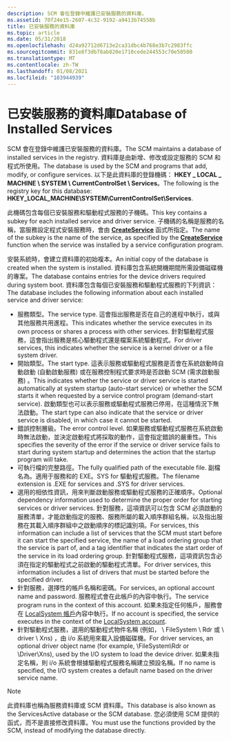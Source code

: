 ```yaml
---
description: SCM 會在登錄中維護已安裝服務的資料庫。
ms.assetid: 70f24e15-2607-4c32-9192-a9413b74558b
title: 已安裝服務的資料庫
ms.topic: article
ms.date: 05/31/2018
ms.openlocfilehash: d24a92712d6713e2ca31dbc4b768e3b7c2983ffc
ms.sourcegitcommit: 831e8f3db78ab820e1710cede244553c70e50500
ms.translationtype: MT
ms.contentlocale: zh-TW
ms.lasthandoff: 01/08/2021
ms.locfileid: "103944939"
---
```

# <a name="database-of-installed-services"></a><span data-ttu-id="d3545-103">已安裝服務的資料庫</span><span class="sxs-lookup"><span data-stu-id="d3545-103">Database of Installed Services</span></span>

<span data-ttu-id="d3545-104">SCM 會在登錄中維護已安裝服務的資料庫。</span><span class="sxs-lookup"><span data-stu-id="d3545-104">The SCM maintains a database of installed services in the registry.</span></span> <span data-ttu-id="d3545-105">資料庫是由新增、修改或設定服務的 SCM 和程式所使用。</span><span class="sxs-lookup"><span data-stu-id="d3545-105">The database is used by the SCM and programs that add, modify, or configure services.</span></span> <span data-ttu-id="d3545-106">以下是此資料庫的登錄機碼： **HKEY \_ LOCAL \_ MACHINE \\ SYSTEM \\ CurrentControlSet \\ Services**。</span><span class="sxs-lookup"><span data-stu-id="d3545-106">The following is the registry key for this database: **HKEY\_LOCAL\_MACHINE\\SYSTEM\\CurrentControlSet\\Services**.</span></span>

<span data-ttu-id="d3545-107">此機碼包含每個已安裝服務和驅動程式服務的子機碼。</span><span class="sxs-lookup"><span data-stu-id="d3545-107">This key contains a subkey for each installed service and driver service.</span></span> <span data-ttu-id="d3545-108">子機碼的名稱是服務的名稱，當服務設定程式安裝服務時，會由 [**CreateService**](/windows/desktop/api/Winsvc/nf-winsvc-createservicea) 函式所指定。</span><span class="sxs-lookup"><span data-stu-id="d3545-108">The name of the subkey is the name of the service, as specified by the [**CreateService**](/windows/desktop/api/Winsvc/nf-winsvc-createservicea) function when the service was installed by a service configuration program.</span></span>

<span data-ttu-id="d3545-109">安裝系統時，會建立資料庫的初始複本。</span><span class="sxs-lookup"><span data-stu-id="d3545-109">An initial copy of the database is created when the system is installed.</span></span> <span data-ttu-id="d3545-110">資料庫包含系統開機期間所需設備磁碟機的專案。</span><span class="sxs-lookup"><span data-stu-id="d3545-110">The database contains entries for the device drivers required during system boot.</span></span> <span data-ttu-id="d3545-111">資料庫包含每個已安裝服務和驅動程式服務的下列資訊：</span><span class="sxs-lookup"><span data-stu-id="d3545-111">The database includes the following information about each installed service and driver service:</span></span>

-   <span data-ttu-id="d3545-112">服務類型。</span><span class="sxs-lookup"><span data-stu-id="d3545-112">The service type.</span></span> <span data-ttu-id="d3545-113">這會指出服務是否在自己的進程中執行，或與其他服務共用進程。</span><span class="sxs-lookup"><span data-stu-id="d3545-113">This indicates whether the service executes in its own process or shares a process with other services.</span></span> <span data-ttu-id="d3545-114">針對驅動程式服務，這會指出服務是核心驅動程式還是檔案系統驅動程式。</span><span class="sxs-lookup"><span data-stu-id="d3545-114">For driver services, this indicates whether the service is a kernel driver or a file system driver.</span></span>
-   <span data-ttu-id="d3545-115">開始類型。</span><span class="sxs-lookup"><span data-stu-id="d3545-115">The start type.</span></span> <span data-ttu-id="d3545-116">這表示服務或驅動程式服務是否會在系統啟動時自動啟動 (自動啟動服務) 或在服務控制程式要求時是否啟動 SCM (需求啟動服務) 。</span><span class="sxs-lookup"><span data-stu-id="d3545-116">This indicates whether the service or driver service is started automatically at system startup (auto-start service) or whether the SCM starts it when requested by a service control program (demand-start service).</span></span> <span data-ttu-id="d3545-117">啟動類型也可以表示服務或驅動程式服務已停用，在這種情況下無法啟動。</span><span class="sxs-lookup"><span data-stu-id="d3545-117">The start type can also indicate that the service or driver service is disabled, in which case it cannot be started.</span></span>
-   <span data-ttu-id="d3545-118">錯誤控制層級。</span><span class="sxs-lookup"><span data-stu-id="d3545-118">The error control level.</span></span> <span data-ttu-id="d3545-119">如果服務或驅動程式服務在系統啟動時無法啟動，並決定啟動程式將採取的動作，這會指定錯誤的嚴重性。</span><span class="sxs-lookup"><span data-stu-id="d3545-119">This specifies the severity of the error if the service or driver service fails to start during system startup and determines the action that the startup program will take.</span></span>
-   <span data-ttu-id="d3545-120">可執行檔的完整路徑。</span><span class="sxs-lookup"><span data-stu-id="d3545-120">The fully qualified path of the executable file.</span></span> <span data-ttu-id="d3545-121">副檔名為。適用于服務和的 EXE。SYS for 驅動程式服務。</span><span class="sxs-lookup"><span data-stu-id="d3545-121">The filename extension is .EXE for services and .SYS for driver services.</span></span>
-   <span data-ttu-id="d3545-122">選用的相依性資訊，用來判斷啟動服務或驅動程式服務的正確順序。</span><span class="sxs-lookup"><span data-stu-id="d3545-122">Optional dependency information used to determine the proper order for starting services or driver services.</span></span> <span data-ttu-id="d3545-123">針對服務，這項資訊可以包含 SCM 必須啟動的服務清單，才能啟動指定的服務、服務所屬的載入順序群組名稱，以及指出服務在其載入順序群組中之啟動順序的標記識別項。</span><span class="sxs-lookup"><span data-stu-id="d3545-123">For services, this information can include a list of services that the SCM must start before it can start the specified service, the name of a load ordering group that the service is part of, and a tag identifier that indicates the start order of the service in its load ordering group.</span></span> <span data-ttu-id="d3545-124">針對驅動程式服務，這項資訊包含必須在指定的驅動程式之前啟動的驅動程式清單。</span><span class="sxs-lookup"><span data-stu-id="d3545-124">For driver services, this information includes a list of drivers that must be started before the specified driver.</span></span>
-   <span data-ttu-id="d3545-125">針對服務，選擇性的帳戶名稱和密碼。</span><span class="sxs-lookup"><span data-stu-id="d3545-125">For services, an optional account name and password.</span></span> <span data-ttu-id="d3545-126">服務程式會在此帳戶的內容中執行。</span><span class="sxs-lookup"><span data-stu-id="d3545-126">The service program runs in the context of this account.</span></span> <span data-ttu-id="d3545-127">如果未指定任何帳戶，服務會在 [LocalSystem 帳戶](localsystem-account.md)內容中執行。</span><span class="sxs-lookup"><span data-stu-id="d3545-127">If no account is specified, the service executes in the context of the [LocalSystem account](localsystem-account.md).</span></span>
-   <span data-ttu-id="d3545-128">針對驅動程式服務，選用的驅動程式物件名稱 (例如， \\ FileSystem \\ Rdr 或 \\ driver \\ Xns) ，由 i/o 系統用來載入設備磁碟機。</span><span class="sxs-lookup"><span data-stu-id="d3545-128">For driver services, an optional driver object name (for example, \\FileSystem\\Rdr or \\Driver\\Xns), used by the I/O system to load the device driver.</span></span> <span data-ttu-id="d3545-129">如果未指定名稱，則 i/o 系統會根據驅動程式服務名稱建立預設名稱。</span><span class="sxs-lookup"><span data-stu-id="d3545-129">If no name is specified, the I/O system creates a default name based on the driver service name.</span></span>

> [!Note]  
> <span data-ttu-id="d3545-130">此資料庫也稱為服務資料庫或 SCM 資料庫。</span><span class="sxs-lookup"><span data-stu-id="d3545-130">This database is also known as the ServicesActive database or the SCM database.</span></span> <span data-ttu-id="d3545-131">您必須使用 SCM 提供的函式，而不是直接修改資料庫。</span><span class="sxs-lookup"><span data-stu-id="d3545-131">You must use the functions provided by the SCM, instead of modifying the database directly.</span></span>

 

 

 



